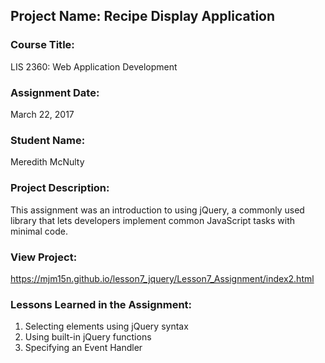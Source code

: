 ## Project Name:  Recipe Display Application

### Course Title:
LIS 2360:  Web Application Development

### Assignment Date:  
March 22, 2017

### Student Name:  
Meredith McNulty

### Project Description:
This assignment was an introduction to using jQuery, a commonly used library that lets developers implement common JavaScript
tasks with minimal code.

### View Project:
https://mjm15n.github.io/lesson7_jquery/Lesson7_Assignment/index2.html

### Lessons Learned in the Assignment:
1. Selecting elements using jQuery syntax
2. Using built-in jQuery functions
3. Specifying an Event Handler
